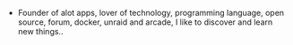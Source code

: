 - Founder of alot apps, lover of technology, programming language, open source, forum, docker, unraid and arcade, I like to discover and learn new things..
  <br>










































































































